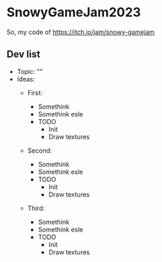 # SnowyGameJam2023
So, my code of https://itch.io/jam/snowy-gamejam

## Dev list
- Topic: ""
- Ideas:
  - First:
    - Somethink
    - Somethink esle
    - TODO
      - Init
      - Draw textures

  - Second:
    - Somethink
    - Somethink esle
    - TODO
      - Init
      - Draw textures

  - Third:
    - Somethink
    - Somethink esle
    - TODO
      - Init
      - Draw textures
